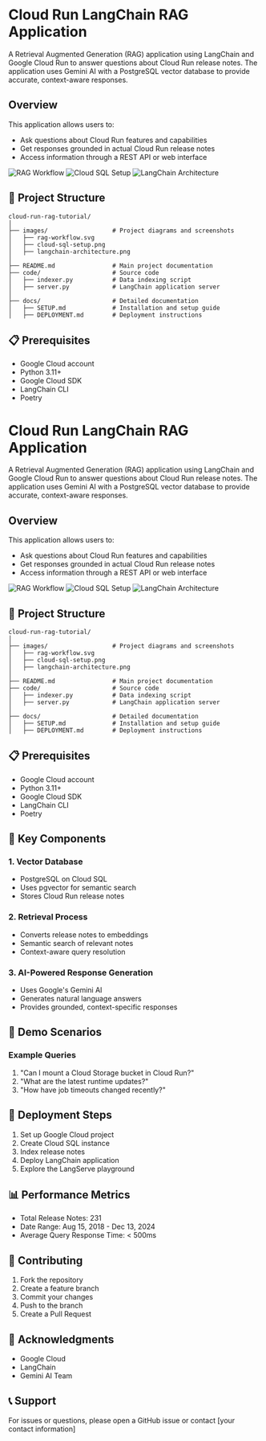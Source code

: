 # Cloud Run LangChain RAG Application

A Retrieval Augmented Generation (RAG) application using LangChain and Google Cloud Run to answer questions about Cloud Run release notes. The application uses Gemini AI with a PostgreSQL vector database to provide accurate, context-aware responses.

## Overview

This application allows users to:
- Ask questions about Cloud Run features and capabilities
- Get responses grounded in actual Cloud Run release notes
- Access information through a REST API or web interface

![RAG Workflow](/images/rag-workflow.svg)
![Cloud SQL Setup](/images/cloud-sql-setup.png)
![LangChain Architecture](/images/langchain-architecture.png)

## 🚀 Project Structure

```
cloud-run-rag-tutorial/
│
├── images/                  # Project diagrams and screenshots
│   ├── rag-workflow.svg
│   ├── cloud-sql-setup.png
│   ├── langchain-architecture.png
│
├── README.md                # Main project documentation
├── code/                    # Source code
│   ├── indexer.py           # Data indexing script
│   ├── server.py            # LangChain application server
│
├── docs/                    # Detailed documentation
│   ├── SETUP.md             # Installation and setup guide
│   ├── DEPLOYMENT.md        # Deployment instructions
```

## 📋 Prerequisites

- Google Cloud account
- Python 3.11+
- Google Cloud SDK
- LangChain CLI
- Poetry

# Cloud Run LangChain RAG Application

A Retrieval Augmented Generation (RAG) application using LangChain and Google Cloud Run to answer questions about Cloud Run release notes. The application uses Gemini AI with a PostgreSQL vector database to provide accurate, context-aware responses.

## Overview

This application allows users to:
- Ask questions about Cloud Run features and capabilities
- Get responses grounded in actual Cloud Run release notes
- Access information through a REST API or web interface

![RAG Workflow](/images/rag-workflow.svg)
![Cloud SQL Setup](/images/cloud-sql-setup.png)
![LangChain Architecture](/images/langchain-architecture.png)

## 🚀 Project Structure

```
cloud-run-rag-tutorial/
│
├── images/                  # Project diagrams and screenshots
│   ├── rag-workflow.svg
│   ├── cloud-sql-setup.png
│   ├── langchain-architecture.png
│
├── README.md                # Main project documentation
├── code/                    # Source code
│   ├── indexer.py           # Data indexing script
│   ├── server.py            # LangChain application server
│
├── docs/                    # Detailed documentation
│   ├── SETUP.md             # Installation and setup guide
│   ├── DEPLOYMENT.md        # Deployment instructions
```

## 📋 Prerequisites

- Google Cloud account
- Python 3.11+
- Google Cloud SDK
- LangChain CLI
- Poetry

## 🔧 Key Components

### 1. Vector Database
- PostgreSQL on Cloud SQL
- Uses pgvector for semantic search
- Stores Cloud Run release notes

### 2. Retrieval Process
- Converts release notes to embeddings
- Semantic search of relevant notes
- Context-aware query resolution

### 3. AI-Powered Response Generation
- Uses Google's Gemini AI
- Generates natural language answers
- Provides grounded, context-specific responses

## 🧪 Demo Scenarios

### Example Queries

1. "Can I mount a Cloud Storage bucket in Cloud Run?"
2. "What are the latest runtime updates?"
3. "How have job timeouts changed recently?"

## 🚢 Deployment Steps

1. Set up Google Cloud project
2. Create Cloud SQL instance
3. Index release notes
4. Deploy LangChain application
5. Explore the LangServe playground

## 📊 Performance Metrics

- Total Release Notes: 231
- Date Range: Aug 15, 2018 - Dec 13, 2024
- Average Query Response Time: < 500ms

## 🤝 Contributing

1. Fork the repository
2. Create a feature branch
3. Commit your changes
4. Push to the branch
5. Create a Pull Request

## 🌟 Acknowledgments

- Google Cloud
- LangChain
- Gemini AI Team

## 📞 Support

For issues or questions, please open a GitHub issue or contact [your contact information]

